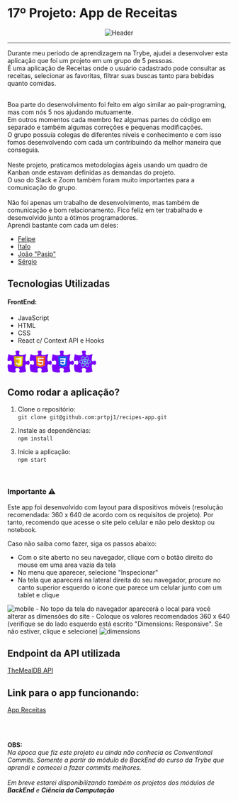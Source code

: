 # 17º Projeto: App de Receitas
<p align="center">
  <img src="https://github.com/prtpj1/recipes-app/blob/main/images/Header_GitHub.png" alt="Header" />
</p>
<hr/>
Durante meu período de aprendizagem na Trybe, ajudei a desenvolver esta aplicação que foi um projeto em um grupo de 5 pessoas. <br>
É uma aplicação de Receitas onde o usuário cadastrado pode consultar as receitas, selecionar as favoritas, filtrar suas buscas tanto para bebidas quanto comidas. 
<br><br>

Boa parte do desenvolvimento foi feito em algo similar ao pair-programing, mas com nós 5 nos ajudando mutuamente.<br>
Em outros momentos cada membro fez algumas partes do código em separado e também algumas correções e pequenas modificações.<br>
O grupo possuía colegas de diferentes níveis e conhecimento e com isso fomos desenvolvendo com cada um contribuindo da melhor maneira que conseguia.<br><br>
Neste projeto, praticamos metodologias ágeis usando um quadro de Kanban onde estavam definidas as demandas do projeto. <br>
O uso do Slack e Zoom também foram muito importantes para a comunicação do grupo.
<br><br>
Não foi apenas um trabalho de desenvolvimento, mas também de comunicação e bom relacionamento. Fico feliz em ter trabalhado e desenvolvido junto a ótimos programadores. <br>
Aprendi bastante com cada um deles:
- [Felipe](https://github.com/felipefraxe) 
- [Ítalo](https://github.com/Italo9)
- [João "Pasip"](https://github.com/joao-pasip)
- [Sérgio](https://github.com/serjofrancisco)

## Tecnologias Utilizadas

#### FrontEnd:

* JavaScript
* HTML
* CSS
* React c/ Context API e Hooks

<img src="https://github.com/prtpj1/prtpj1/blob/main/Github%20Imgs/JavaScript2.png" width="50" height="50" alt="JavaScript" /><img src="https://github.com/prtpj1/prtpj1/blob/main/Github%20Imgs/html2.png" width="50" height="50" alt="HTML" /><img src="https://github.com/prtpj1/prtpj1/blob/main/Github%20Imgs/CSS2.png" width="50" height="50" alt="CSS" /><img src="https://github.com/prtpj1/prtpj1/blob/main/Github%20Imgs/React2.png" width="50" height="50" alt="React" />

## Como rodar a aplicação?

1. Clone o repositório: <br>
`git clone git@github.com:prtpj1/recipes-app.git` 

2. Instale as dependências: <br>
`npm install`

3. Inicie a aplicação: <br>
`npm start` 
<br>

### Importante :warning:
Este app foi desenvolvido com layout para dispositivos móveis (resolução recomendada: 360 x 640 de acordo com os requisitos de projeto). Por tanto, recomendo que acesse o site pelo celular e não pelo desktop ou notebook.

Caso não saiba como fazer, siga os passos abaixo:
- Com o site aberto no seu navegador, clique com o botão direito do mouse em uma area vazia da tela
- No menu que aparecer, selecione "Inspecionar"
- Na tela que aparecerá na lateral direita do seu navegador, procure no canto superior esquerdo o icone que parece um celular junto com um tablet e clique
<img src="https://github.com/prtpj1/recipes-app/blob/main/images/mobile.png" alt="mobile" />
- No topo da tela do navegador aparecerá o local para você alterar as dimensões do site
- Coloque os valores recomendados 360 x 640 (verifique se do lado esquerdo está escrito "Dimensions: Responsive". Se não estiver, clique e selecione)
<img src="https://github.com/prtpj1/recipes-app/blob/main/images/dimensions.png" alt="dimensions" />

## Endpoint da API utilizada

[TheMealDB API](https://www.themealdb.com/api.php)

## Link para o app funcionando:


[App Receitas](https://app-recipes-iota.vercel.app/)

</br>
</br>

**OBS:**
</br>
*Na época que fiz este projeto eu ainda não conhecia os Conventional Commits. Somente a partir do módulo de BackEnd do curso da Trybe que aprendi e comecei a fazer commits melhores.
</br>
</br>
Em breve estarei disponibilizando também os projetos dos módulos de **BackEnd** e **Ciência da Computação***

